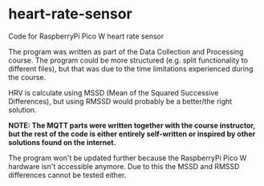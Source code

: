 # heart-rate-sensor
Code for RaspberryPi Pico W heart rate sensor

The program was written as part of the Data Collection and Processing course.
The program could be more structured (e.g. split functionality to different files), but that was due to the time limitations experienced during the course.

HRV is calculate using MSSD (Mean of the Squared Successive Differences), but using RMSSD would probably be a better/the right solution. 

<b>
NOTE: The MQTT parts were written together with the course instructor, but the rest of the code is either entirely self-written or inspired by other solutions found on the internet.
</b>




The program won't be updated further because the RaspberryPi Pico W hardware isn't accessible anymore. Due to this the MSSD and RMSSD differences cannot be tested either.
